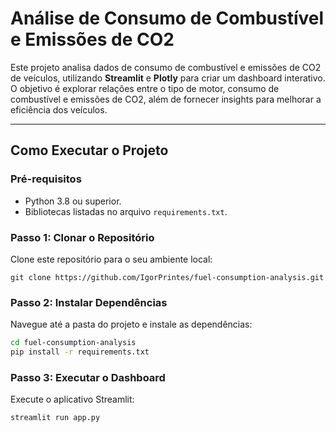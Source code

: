 # Análise de Consumo de Combustível e Emissões de CO2

Este projeto analisa dados de consumo de combustível e emissões de CO2 de veículos, utilizando **Streamlit** e **Plotly** para criar um dashboard interativo. O objetivo é explorar relações entre o tipo de motor, consumo de combustível e emissões de CO2, além de fornecer insights para melhorar a eficiência dos veículos.

---

## Como Executar o Projeto

### Pré-requisitos
- Python 3.8 ou superior.
- Bibliotecas listadas no arquivo `requirements.txt`.

### Passo 1: Clonar o Repositório
Clone este repositório para o seu ambiente local:
```
git clone https://github.com/IgorPrintes/fuel-consumption-analysis.git
```

### Passo 2: Instalar Dependências
Navegue até a pasta do projeto e instale as dependências:
```bash
cd fuel-consumption-analysis
pip install -r requirements.txt
```

### Passo 3: Executar o Dashboard
Execute o aplicativo Streamlit:
```bash
streamlit run app.py
